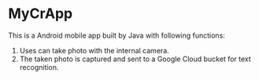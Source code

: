 # MyCrApp

This is a Android mobile app built by Java with following functions:

1. Uses can take photo with the internal camera.
2. The taken photo is captured and sent to a Google Cloud bucket for text recognition.
